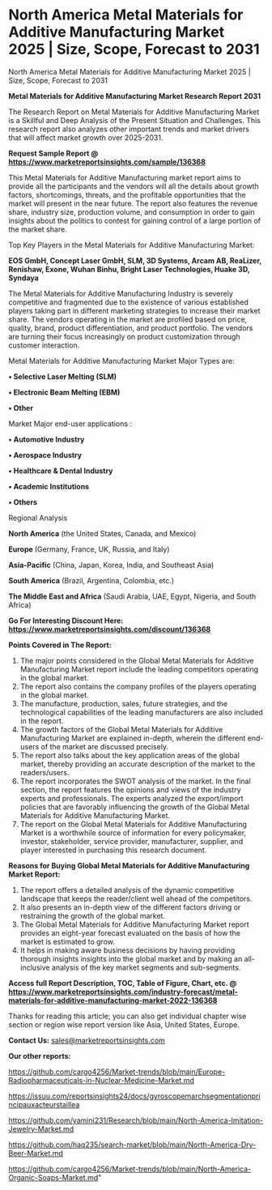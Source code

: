 # North America Metal Materials for Additive Manufacturing Market 2025 | Size, Scope, Forecast to 2031
North America Metal Materials for Additive Manufacturing Market 2025 | Size, Scope, Forecast to 2031

<strong>Metal Materials for Additive Manufacturing Market Research Report 2031</strong>

The Research Report on Metal Materials for Additive Manufacturing Market is a Skillful and Deep Analysis of the Present Situation and Challenges. This research report also analyzes other important trends and market drivers that will affect market growth over 2025-2031.

<strong>Request Sample Report @ <a href=https://www.marketreportsinsights.com/sample/136368>https://www.marketreportsinsights.com/sample/136368</a></strong>

This Metal Materials for Additive Manufacturing market report aims to provide all the participants and the vendors will all the details about growth factors, shortcomings, threats, and the profitable opportunities that the market will present in the near future. The report also features the revenue share, industry size, production volume, and consumption in order to gain insights about the politics to contest for gaining control of a large portion of the market share.

Top Key Players in the Metal Materials for Additive Manufacturing Market:

<strong>EOS GmbH, Concept Laser GmbH, SLM, 3D Systems, Arcam AB, ReaLizer, Renishaw, Exone, Wuhan Binhu, Bright Laser Technologies, Huake 3D, Syndaya</strong>

The Metal Materials for Additive Manufacturing Industry is severely competitive and fragmented due to the existence of various established players taking part in different marketing strategies to increase their market share. The vendors operating in the market are profiled based on price, quality, brand, product differentiation, and product portfolio. The vendors are turning their focus increasingly on product customization through customer interaction.

Metal Materials for Additive Manufacturing Market Major Types are:

<strong>• Selective Laser Melting (SLM)

• Electronic Beam Melting (EBM)

• Other</strong>

Market Major end-user applications :

<strong>• Automotive Industry

• Aerospace Industry

• Healthcare & Dental Industry

• Academic Institutions

• Others</strong>

Regional Analysis

</u><strong><b>North America</b></strong> (the United States, Canada, and Mexico)

<strong><b>Europe </b></strong>(Germany, France, UK, Russia, and Italy)

<strong><b>Asia-Pacific</b></strong> (China, Japan, Korea, India, and Southeast Asia)

<strong><b>South America</b></strong> (Brazil, Argentina, Colombia, etc.)

<strong><b>The Middle East and Africa</b></strong> (Saudi Arabia, UAE, Egypt, Nigeria, and South Africa)

<strong>Go For Interesting Discount Here: <a href=https://www.marketreportsinsights.com/discount/136368>https://www.marketreportsinsights.com/discount/136368</a></strong>

<strong>Points Covered in The Report:</strong>
<ol>
  <li>The major points considered in the Global Metal Materials for Additive Manufacturing Market report include the leading competitors operating in the global market.</li>
  <li>The report also contains the company profiles of the players operating in the global market.</li>
  <li>The manufacture, production, sales, future strategies, and the technological capabilities of the leading manufacturers are also included in the report.</li>
  <li>The growth factors of the Global Metal Materials for Additive Manufacturing Market are explained in-depth, wherein the different end-users of the market are discussed precisely.</li>
  <li>The report also talks about the key application areas of the global market, thereby providing an accurate description of the market to the readers/users.</li>
  <li>The report incorporates the SWOT analysis of the market. In the final section, the report features the opinions and views of the industry experts and professionals. The experts analyzed the export/import policies that are favorably influencing the growth of the Global Metal Materials for Additive Manufacturing Market.</li>
  <li>The report on the Global Metal Materials for Additive Manufacturing Market is a worthwhile source of information for every policymaker, investor, stakeholder, service provider, manufacturer, supplier, and player interested in purchasing this research document.</li>
</ol>
<strong>Reasons for Buying Global Metal Materials for Additive Manufacturing Market Report:</strong>

<ol>
  <li>The report offers a detailed analysis of the dynamic competitive landscape that keeps the reader/client well ahead of the competitors.</li>
  <li>It also presents an in-depth view of the different factors driving or restraining the growth of the global market.</li>
  <li>The Global Metal Materials for Additive Manufacturing Market report provides an eight-year forecast evaluated on the basis of how the market is estimated to grow.</li>
  <li>It helps in making aware business decisions by having providing thorough insights insights into the global market and by making an all-inclusive analysis of the key market segments and sub-segments.</li>
</ol>
<strong>Access full Report Description, TOC, Table of Figure, Chart, etc. @ <a href=https://www.marketreportsinsights.com/industry-forecast/metal-materials-for-additive-manufacturing-market-2022-136368>https://www.marketreportsinsights.com/industry-forecast/metal-materials-for-additive-manufacturing-market-2022-136368</a></strong>


Thanks for reading this article; you can also get individual chapter wise section or region wise report version like Asia, United States, Europe.

<strong>Contact Us:</strong>
sales@marketreportsinsights.com

<strong>Our other reports:</strong>

<a href=https://github.com/cargo4256/Market-trends/blob/main/Europe-Radiopharmaceuticals-in-Nuclear-Medicine-Market.md>https://github.com/cargo4256/Market-trends/blob/main/Europe-Radiopharmaceuticals-in-Nuclear-Medicine-Market.md</a>

<a href=https://issuu.com/reportsinsights24/docs/gyroscopemarchsegmentationprincipauxacteurstaillea>https://issuu.com/reportsinsights24/docs/gyroscopemarchsegmentationprincipauxacteurstaillea</a>

<a href=https://github.com/yamini231/Research/blob/main/North-America-Imitation-Jewelry-Market.md>https://github.com/yamini231/Research/blob/main/North-America-Imitation-Jewelry-Market.md</a>

<a href=https://github.com/haq235/search-market/blob/main/North-America-Dry-Beer-Market.md>https://github.com/haq235/search-market/blob/main/North-America-Dry-Beer-Market.md</a>

<a href=https://github.com/cargo4256/Market-trends/blob/main/North-America-Organic-Soaps-Market.md>https://github.com/cargo4256/Market-trends/blob/main/North-America-Organic-Soaps-Market.md</a>"
